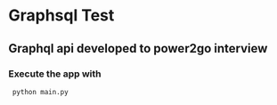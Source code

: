 # Graphsql Test
## Graphql api developed to power2go interview
### Execute the app with

```bash
 python main.py
``` 